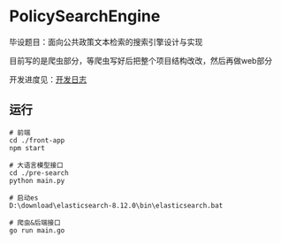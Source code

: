 # PolicySearchEngine 

毕设题目：面向公共政策文本检索的搜索引擎设计与实现

目前写的是爬虫部分，等爬虫写好后把整个项目结构改改，然后再做web部分

开发进度见：[开发日志](doc/开发日志.md)

## 运行

```shell
# 前端
cd ./front-app
npm start

# 大语言模型接口
cd ./pre-search
python main.py

# 启动es
D:\download\elasticsearch-8.12.0\bin\elasticsearch.bat

# 爬虫&后端接口
go run main.go
```
